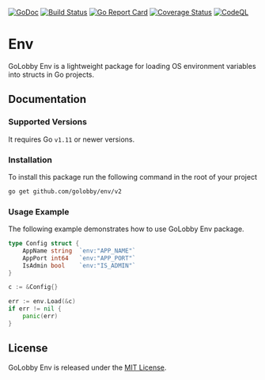 [![GoDoc](https://godoc.org/github.com/golobby/env?status.svg)](https://godoc.org/github.com/golobby/env)
[![Build Status](https://travis-ci.org/golobby/env.svg?branch=master)](https://travis-ci.org/golobby/env)
[![Go Report Card](https://goreportcard.com/badge/github.com/golobby/env)](https://goreportcard.com/report/github.com/golobby/env)
[![Coverage Status](https://coveralls.io/repos/github/golobby/env/badge.svg?branch=master)](https://coveralls.io/github/golobby/env?branch=master)
[![CodeQL](https://github.com/golobby/cast/workflows/CodeQL/badge.svg)](https://github.com/golobby/cast/actions?query=workflow%3ACodeQL)

# Env

GoLobby Env is a lightweight package for loading OS environment variables into structs in Go projects.

## Documentation
### Supported Versions
It requires Go `v1.11` or newer versions.

### Installation
To install this package run the following command in the root of your project
```bash
go get github.com/golobby/env/v2
```

### Usage Example
The following example demonstrates how to use GoLobby Env package.

```go
type Config struct {
    AppName string  `env:"APP_NAME"`
    AppPort int64   `env:"APP_PORT"`
    IsAdmin bool    `env:"IS_ADMIN"`
}

c := &Config{}

err := env.Load(&c)
if err != nil {
    panic(err)
}
```

## License
GoLobby Env is released under the [MIT License](http://opensource.org/licenses/mit-license.php).
